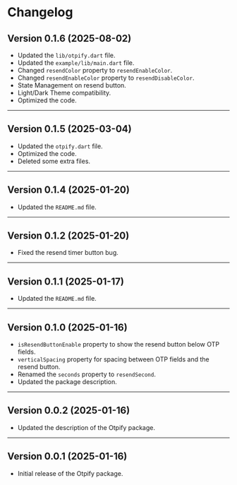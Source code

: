 # Changelog

## Version 0.1.6 (2025-08-02)
- Updated the `lib/otpify.dart` file.
- Updated the `example/lib/main.dart` file.
- Changed `resendColor` property to `resendEnableColor`.
- Changed `resendEnableColor` property to `resendDisableColor`.
- State Management on resend button.
- Light/Dark Theme compatibility.
- Optimized the code.

---

## Version 0.1.5 (2025-03-04)
- Updated the `otpify.dart` file.
- Optimized the code.
- Deleted some extra files.

---

## Version 0.1.4 (2025-01-20)
- Updated the `README.md` file.

---

## Version 0.1.2 (2025-01-20)
- Fixed the resend timer button bug.

---

## Version 0.1.1 (2025-01-17)
- Updated the `README.md` file.

---

## Version 0.1.0 (2025-01-16)
- `isResendButtonEnable` property to show the resend button below OTP fields.
- `verticalSpacing` property for spacing between OTP fields and the resend button.
- Renamed the `seconds` property to `resendSecond`.
- Updated the package description.

---

## Version 0.0.2 (2025-01-16)
- Updated the description of the Otpify package.

---

## Version 0.0.1 (2025-01-16)
- Initial release of the Otpify package.
